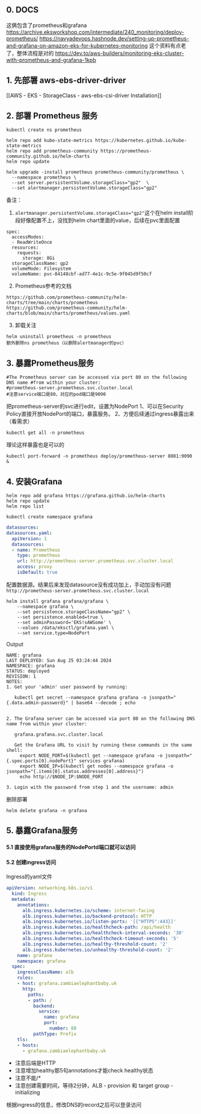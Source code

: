 ## 0. DOCS

这俩包含了prometheus和grafana
https://archive.eksworkshop.com/intermediate/240_monitoring/deploy-prometheus/
https://navyadevops.hashnode.dev/setting-up-prometheus-and-grafana-on-amazon-eks-for-kubernetes-monitoring
这个资料有点老了，整体流程是对的
https://dev.to/aws-builders/monitoring-eks-cluster-with-prometheus-and-grafana-1kpb

## 1. 先部署 aws-ebs-driver-driver

[[AWS - EKS - StorageClass - aws-ebs-csi-driver Installation]]

## 2. 部署 Prometheus 服务 

```
kubectl create ns prometheus

helm repo add kube-state-metrics https://kubernetes.github.io/kube-state-metrics
helm repo add prometheus-community https://prometheus-community.github.io/helm-charts
helm repo update
```

```
helm upgrade -install prometheus prometheus-community/prometheus \
  --namespace prometheus \
  --set server.persistentVolume.storageClass="gp2"  \
  --set alertmanager.persistentVolume.storageClass="gp2"
```

备注：

1. `alertmanager.persistentVolume.storageClass="gp2"`这个在helm install阶段好像配置不上，没找到helm chart里面的value，后续在pvc里面配置
```
spec:
  accessModes:
  - ReadWriteOnce
  resources:
    requests:
      storage: 8Gi
  storageClassName: gp2
  volumeMode: Filesystem
  volumeName: pvc-84148cbf-ad77-4e1c-9c5e-9f045d9f50cf
```
2. Prometheus参考的文档
```
https://github.com/prometheus-community/helm-charts/tree/main/charts/prometheus
https://github.com/prometheus-community/helm-charts/blob/main/charts/prometheus/values.yaml
```
3. 卸载关注
```
helm uninstall prometheus -n prometheus
额外删除ns prometheus（以删除alertmanager的pvc）
```

## 3. 暴露Prometheus服务

```text
#The Prometheus server can be accessed via port 80 on the following DNS name #from within your cluster:
#prometheus-server.prometheus.svc.cluster.local
#注意service端口是80，对应的pod端口是9090
```

把prometheus-server的svc进行edit，设置为NodePort
1、可以在Security Policy直接开放NodePort的端口，暴露服务。
2、方便后续通过ingress暴露出来（看需求）

```
kubectl get all -n prometheus
```
理论这样暴露也是可以的
```
kubectl port-forward -n prometheus deploy/prometheus-server 8081:9090 &
```

## 4. 安装Grafana

```
helm repo add grafana https://grafana.github.io/helm-charts
helm repo update
helm repo list

kubectl create namespace grafana
```


```yaml
datasources:
datasources.yaml:
  apiVersion: 1
  datasources:
  - name: Prometheus
    type: prometheus
    url: http://prometheus-server.prometheus.svc.cluster.local
    access: proxy
    isDefault: true
```

配置数据源。结果后来发现datasource没有成功加上，手动加没有问题
`http://prometheus-server.prometheus.svc.cluster.local`

```shell
helm install grafana grafana/grafana \
    --namespace grafana \
    --set persistence.storageClassName="gp2" \
    --set persistence.enabled=true \
    --set adminPassword='EKS!sAWSome' \
    --values /data/eksctl/grafana.yaml \
    --set service.type=NodePort
```

Output
```
NAME: grafana
LAST DEPLOYED: Sun Aug 25 03:24:44 2024
NAMESPACE: grafana
STATUS: deployed
REVISION: 1
NOTES:
1. Get your 'admin' user password by running:

   kubectl get secret --namespace grafana grafana -o jsonpath="{.data.admin-password}" | base64 --decode ; echo


2. The Grafana server can be accessed via port 80 on the following DNS name from within your cluster:

   grafana.grafana.svc.cluster.local

   Get the Grafana URL to visit by running these commands in the same shell:
     export NODE_PORT=$(kubectl get --namespace grafana -o jsonpath="{.spec.ports[0].nodePort}" services grafana)
     export NODE_IP=$(kubectl get nodes --namespace grafana -o jsonpath="{.items[0].status.addresses[0].address}")
     echo http://$NODE_IP:$NODE_PORT

3. Login with the password from step 1 and the username: admin
```


删除部署
```
helm delete grafana -n grafana
```

## 5. 暴露Grafana服务

#### 5.1 直接使用grafana服务的NodePortd端口就可以访问

#### 5.2 创建ingress访问

Ingress的yaml文件
```yaml
apiVersion: networking.k8s.io/v1
  kind: Ingress
  metadata:
    annotations:
      alb.ingress.kubernetes.io/scheme: internet-facing
      alb.ingress.kubernetes.io/backend-protocol: HTTP
      alb.ingress.kubernetes.io/listen-ports: '[{"HTTPS":443}]'
      alb.ingress.kubernetes.io/healthcheck-path: /api/health
      alb.ingress.kubernetes.io/healthcheck-interval-seconds: '30'
      alb.ingress.kubernetes.io/healthcheck-timeout-seconds: '5'
      alb.ingress.kubernetes.io/healthy-threshold-count: '2'
      alb.ingress.kubernetes.io/unhealthy-threshold-count: '2'
    name: grafana
    namespace: grafana
  spec:
    ingressClassName: alb
    rules:
    - host: grafana.zambiaelephantbaby.uk
      http:
        paths:
        - path: /
          backend:
            service:
              name: grafana
              port:
                number: 80
          pathType: Prefix
    tls:
    - hosts:
      - grafana.zambiaelephantbaby.uk
```


- 注意后端是HTTP
- 注意增加healthy那5句annotations才能check healthy状态
- 注意不能/*
- 注意创建需要时间，等待2分钟，ALB - provision 和 target group - initializing 

根据ingress的信息，修改DNS的record之后可以登录访问